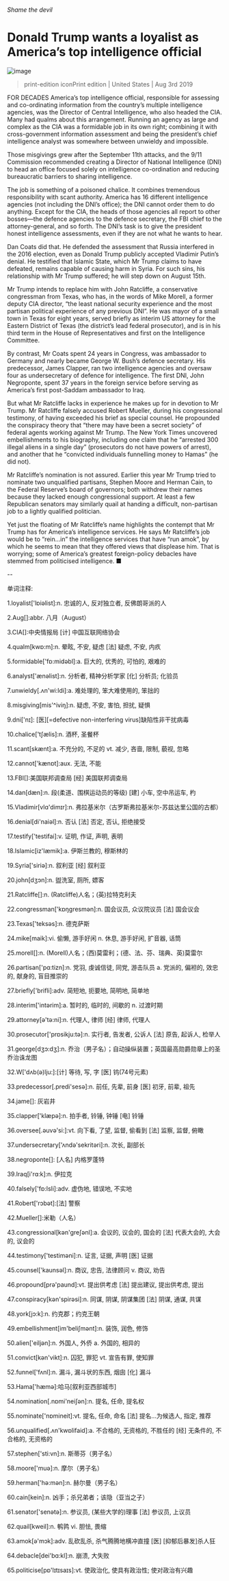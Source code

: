 ###### Shame the devil
# Donald Trump wants a loyalist as America’s top intelligence official 
![image](images/20190803_USP505.jpg) 
> print-edition iconPrint edition | United States | Aug 3rd 2019 
FOR DECADES America’s top intelligence official, responsible for assessing and co-ordinating information from the country’s multiple intelligence agencies, was the Director of Central Intelligence, who also headed the CIA. Many had qualms about this arrangement. Running an agency as large and complex as the CIA was a formidable job in its own right; combining it with cross-government information assessment and being the president’s chief intelligence analyst was somewhere between unwieldy and impossible. 
Those misgivings grew after the September 11th attacks, and the 9/11 Commission recommended creating a Director of National Intelligence (DNI) to head an office focused solely on intelligence co-ordination and reducing bureaucratic barriers to sharing intelligence. 
The job is something of a poisoned chalice. It combines tremendous responsibility with scant authority. America has 16 different intelligence agencies (not including the DNI’s office); the DNI cannot order them to do anything. Except for the CIA, the heads of those agencies all report to other bosses—the defence agencies to the defence secretary, the FBI chief to the attorney-general, and so forth. The DNI’s task is to give the president honest intelligence assessments, even if they are not what he wants to hear. 
Dan Coats did that. He defended the assessment that Russia interfered in the 2016 election, even as Donald Trump publicly accepted Vladimir Putin’s denial. He testified that Islamic State, which Mr Trump claims to have defeated, remains capable of causing harm in Syria. For such sins, his relationship with Mr Trump suffered; he will step down on August 15th. 
Mr Trump intends to replace him with John Ratcliffe, a conservative congressman from Texas, who has, in the words of Mike Morell, a former deputy CIA director, “the least national security experience and the most partisan political experience of any previous DNI”. He was mayor of a small town in Texas for eight years, served briefly as interim US attorney for the Eastern District of Texas (the district’s lead federal prosecutor), and is in his third term in the House of Representatives and first on the Intelligence Committee. 
By contrast, Mr Coats spent 24 years in Congress, was ambassador to Germany and nearly became George W. Bush’s defence secretary. His predecessor, James Clapper, ran two intelligence agencies and oversaw four as undersecretary of defence for intelligence. The first DNI, John Negroponte, spent 37 years in the foreign service before serving as America’s first post-Saddam ambassador to Iraq. 
But what Mr Ratcliffe lacks in experience he makes up for in devotion to Mr Trump. Mr Ratcliffe falsely accused Robert Mueller, during his congressional testimony, of having exceeded his brief as special counsel. He propounded the conspiracy theory that “there may have been a secret society” of federal agents working against Mr Trump. The New York Times uncovered embellishments to his biography, including one claim that he “arrested 300 illegal aliens in a single day” (prosecutors do not have powers of arrest), and another that he “convicted individuals funnelling money to Hamas” (he did not). 
Mr Ratcliffe’s nomination is not assured. Earlier this year Mr Trump tried to nominate two unqualified partisans, Stephen Moore and Herman Cain, to the Federal Reserve’s board of governors; both withdrew their names because they lacked enough congressional support. At least a few Republican senators may similarly quail at handing a difficult, non-partisan job to a lightly qualified politician. 
Yet just the floating of Mr Ratcliffe’s name highlights the contempt that Mr Trump has for America’s intelligence services. He says Mr Ratcliffe’s job would be to “rein…in” the intelligence services that have “run amok”, by which he seems to mean that they offered views that displease him. That is worrying; some of America’s greatest foreign-policy debacles have stemmed from politicised intelligence. ■ 
-- 
 单词注释:
1.loyalist['lɒiәlist]:n. 忠诚的人, 反对独立者, 反佛朗哥派的人 
2.Aug[]:abbr. 八月（August） 
3.CIA[]:中央情报局 [计] 中国互联网络协会 
4.qualm[kwɒ:m]:n. 晕眩, 不安, 疑虑 [法] 疑虑, 不安, 内疚 
5.formidable['fɒ:midәbl]:a. 巨大的, 优秀的, 可怕的, 艰难的 
6.analyst['ænәlist]:n. 分析者, 精神分析学家 [化] 分析员; 化验员 
7.unwieldy[.ʌn'wi:ldi]:a. 难处理的, 笨大难使用的, 笨拙的 
8.misgiving[mis'^iviŋ]:n. 疑虑, 不安, 害怕, 担扰, 疑惧 
9.dni['nɪ]: [医][=defective non-interfering virus]缺陷性非干扰病毒 
10.chalice['tʃælis]:n. 酒杯, 圣餐杯 
11.scant[skænt]:a. 不充分的, 不足的 vt. 减少, 吝啬, 限制, 藐视, 忽略 
12.cannot['kænɒt]:aux. 无法, 不能 
13.FBI[]:美国联邦调查局 [经] 美国联邦调查局 
14.dan[dæn]:n. 段(柔道、围棋运动员的等级) [建] 小车, 空中吊运车, 杓 
15.Vladimir[vlɑ'dimɪr]:n. 弗拉基米尔（古罗斯弗拉基米尔-苏兹达里公国的古都） 
16.denial[di'naiәl]:n. 否认 [法] 否定, 否认, 拒绝接受 
17.testify['testifai]:v. 证明, 作证, 声明, 表明 
18.Islamic[iz'læmik]:a. 伊斯兰教的, 穆斯林的 
19.Syria['siriә]:n. 叙利亚 [经] 叙利亚 
20.john[dʒɔn]:n. 盥洗室, 厕所, 嫖客 
21.Ratcliffe[]:n. (Ratcliffe)人名；(英)拉特克利夫 
22.congressman['kɒŋgresmәn]:n. 国会议员, 众议院议员 [法] 国会议会 
23.Texas['teksәs]:n. 德克萨斯 
24.mike[maik]:vi. 偷懒, 游手好闲 n. 休息, 游手好闲, 扩音器, 话筒 
25.morell[]:n. (Morell)人名；(西)莫雷利；(德、法、芬、瑞典、英)莫雷尔 
26.partisan['pɑ:tizn]:n. 党羽, 虔诚信徒, 同党, 游击队员 a. 党派的, 偏袒的, 效忠的, 献身的, 盲目推崇的 
27.briefly['brifli]:adv. 简短地, 扼要地, 简明地, 简单地 
28.interim['intәrim]:a. 暂时的, 临时的, 间歇的 n. 过渡时期 
29.attorney[ә'tә:ni]:n. 代理人, 律师 [经] 律师, 代理人 
30.prosecutor['prɒsikju:tә]:n. 实行者, 告发者, 公诉人 [法] 原告, 起诉人, 检举人 
31.george[dʒɔ:dʒ]:n. 乔治（男子名）；自动操纵装置；英国最高勋爵勋章上的圣乔治诛龙图 
32.W['dʌb(ә)lju:]:[计] 等待, 写, 字 [医] 钨(74号元素) 
33.predecessor[.predi'sesә]:n. 前任, 先辈, 前身 [医] 初牙, 前辈, 祖先 
34.jame[]: 灰岩井 
35.clapper['klæpә]:n. 拍手者, 铃锤, 钟锤 [电] 铃锤 
36.oversee[.әuvә'si:]:vt. 向下看, 了望, 监督, 偷看到 [法] 监察, 监督, 俯瞰 
37.undersecretary['ʌndә'sekritәri]:n. 次长, 副部长 
38.negroponte[]: [人名] 内格罗蓬特 
39.Iraq[i'rɑ:k]:n. 伊拉克 
40.falsely['fɒ:lsli]:adv. 虚伪地, 错误地, 不实地 
41.Robert['rɔbәt]:[法] 警察 
42.Mueller[]:米勒（人名） 
43.congressional[kәn'greʃәnl]:a. 会议的, 议会的, 国会的 [法] 代表大会的, 大会的, 议会的 
44.testimony['testimәni]:n. 证言, 证据, 声明 [医] 证据 
45.counsel['kaunsәl]:n. 商议, 忠告, 法律顾问 v. 商议, 劝告 
46.propound[prә'paund]:vt. 提出供考虑 [法] 提出建议, 提出供考虑, 提出 
47.conspiracy[kәn'spirәsi]:n. 同谋, 阴谋, 阴谋集团 [法] 阴谋, 通谋, 共谋 
48.york[jɔ:k]:n. 约克郡；约克王朝 
49.embellishment[im'beliʃmәnt]:n. 装饰, 润色, 修饰 
50.alien['eiljәn]:n. 外国人, 外侨 a. 外国的, 相异的 
51.convict[kәn'vikt]:n. 囚犯, 罪犯 vt. 宣告有罪, 使知罪 
52.funnel['fʌnl]:n. 漏斗, 漏斗状的东西, 烟囱 [化] 漏斗 
53.Hama['hæmә]:哈马[叙利亚西部城市] 
54.nomination[.nɒmi'neiʃәn]:n. 提名, 任命, 提名权 
55.nominate['nɒmineit]:vt. 提名, 任命, 命名 [法] 提名...为候选人, 指定, 推荐 
56.unqualified[.ʌn'kwɒlifaid]:a. 不合格的, 无资格的, 不胜任的 [经] 无条件的, 不合格的, 无资格的 
57.stephen['sti:vn]:n. 斯蒂芬（男子名） 
58.moore['muә]:n. 摩尔（男子名） 
59.herman['hә:mәn]:n. 赫尔曼（男子名） 
60.cain[kein]:n. 凶手；杀兄弟者；该隐（亚当之子） 
61.senator['senәtә]:n. 参议员, (某些大学的)理事 [法] 参议员, 上议员 
62.quail[kweil]:n. 鹌鹑 vi. 胆怯, 畏缩 
63.amok[ә'mɔk]:adv. 乱砍乱杀, 杀气腾腾地横冲直撞 [医] [抑郁后暴发]杀人狂 
64.debacle[dei'bɑ:kl]:n. 崩溃, 大失败 
65.politicise[pɒ'lɪtɪsaɪs]:vt. 使政治化, 使具有政治性; 使对政治有兴趣 
